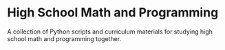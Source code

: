 High School Math and Programming
================================

A collection of Python scripts and curriculum materials for studying high
school math and programming together.
